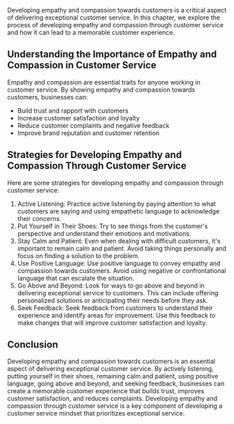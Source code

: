 
Developing empathy and compassion towards customers is a critical aspect of delivering exceptional customer service. In this chapter, we explore the process of developing empathy and compassion through customer service and how it can lead to a memorable customer experience.

Understanding the Importance of Empathy and Compassion in Customer Service
--------------------------------------------------------------------------

Empathy and compassion are essential traits for anyone working in customer service. By showing empathy and compassion towards customers, businesses can:

* Build trust and rapport with customers
* Increase customer satisfaction and loyalty
* Reduce customer complaints and negative feedback
* Improve brand reputation and customer retention

Strategies for Developing Empathy and Compassion Through Customer Service
-------------------------------------------------------------------------

Here are some strategies for developing empathy and compassion through customer service:

1. Active Listening: Practice active listening by paying attention to what customers are saying and using empathetic language to acknowledge their concerns.
2. Put Yourself in Their Shoes: Try to see things from the customer's perspective and understand their emotions and motivations.
3. Stay Calm and Patient: Even when dealing with difficult customers, it's important to remain calm and patient. Avoid taking things personally and focus on finding a solution to the problem.
4. Use Positive Language: Use positive language to convey empathy and compassion towards customers. Avoid using negative or confrontational language that can escalate the situation.
5. Go Above and Beyond: Look for ways to go above and beyond in delivering exceptional service to customers. This can include offering personalized solutions or anticipating their needs before they ask.
6. Seek Feedback: Seek feedback from customers to understand their experience and identify areas for improvement. Use this feedback to make changes that will improve customer satisfaction and loyalty.

Conclusion
----------

Developing empathy and compassion towards customers is an essential aspect of delivering exceptional customer service. By actively listening, putting yourself in their shoes, remaining calm and patient, using positive language, going above and beyond, and seeking feedback, businesses can create a memorable customer experience that builds trust, improves customer satisfaction, and reduces complaints. Developing empathy and compassion through customer service is a key component of developing a customer service mindset that prioritizes exceptional service.
